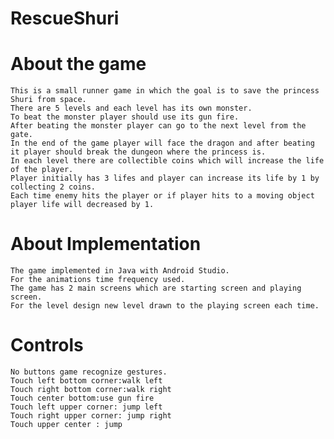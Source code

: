 # RescueShuri
# About the game
    This is a small runner game in which the goal is to save the princess Shuri from space.
    There are 5 levels and each level has its own monster.
    To beat the monster player should use its gun fire.
    After beating the monster player can go to the next level from the gate.
    In the end of the game player will face the dragon and after beating it player should break the dungeon where the princess is.
    In each level there are collectible coins which will increase the life of the player.
    Player initially has 3 lifes and player can increase its life by 1 by collecting 2 coins.
    Each time enemy hits the player or if player hits to a moving object player life will decreased by 1.
    

# About Implementation
    The game implemented in Java with Android Studio.
    For the animations time frequency used.
    The game has 2 main screens which are starting screen and playing screen.
    For the level design new level drawn to the playing screen each time.
#   Controls
    No buttons game recognize gestures.
    Touch left bottom corner:walk left
    Touch right bottom corner:walk right
    Touch center bottom:use gun fire
    Touch left upper corner: jump left
    Touch right upper corner: jump right
    Touch upper center : jump
